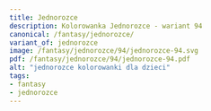 ```yaml
---
title: Jednorozce
description: Kolorowanka Jednorozce - wariant 94
canonical: /fantasy/jednorozce/
variant_of: jednorozce
image: /fantasy/jednorozce/94/jednorozce-94.svg
pdf: /fantasy/jednorozce/94/jednorozce-94.pdf
alt: "jednorozce kolorowanki dla dzieci"
tags:
- fantasy
- jednorozce
---
```

